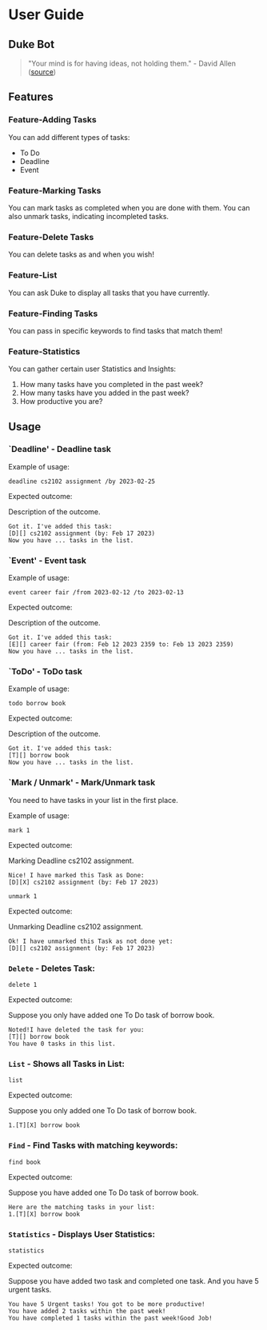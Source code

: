 # User Guide

## Duke Bot
> "Your mind is for having ideas, not holding them." - David Allen ([source](https://dansilvestre.com/productivity-quotes/))

## Features 

### Feature-Adding Tasks

You can add different types of tasks:
- To Do
- Deadline
- Event

### Feature-Marking Tasks

You can mark tasks as completed when you are done with them.
You can also unmark tasks, indicating incompleted tasks.

### Feature-Delete Tasks

You can delete tasks as and when you wish!

### Feature-List

You can ask Duke to display all tasks that you have currently.

### Feature-Finding Tasks

You can pass in specific keywords to find tasks that match them! 

### Feature-Statistics

You can gather certain user Statistics and Insights:
1. How many tasks have you completed in the past week?
2. How many tasks have you added in the past week?
3. How productive you are?

## Usage

### `Deadline' - Deadline task

Example of usage: 

`deadline cs2102 assignment /by 2023-02-25`

Expected outcome:

Description of the outcome.

```
Got it. I've added this task:
[D][] cs2102 assignment (by: Feb 17 2023)
Now you have ... tasks in the list.
```

### `Event' - Event task

Example of usage: 

`event career fair /from 2023-02-12 /to 2023-02-13`

Expected outcome:

Description of the outcome.

```
Got it. I've added this task:
[E][] career fair (from: Feb 12 2023 2359 to: Feb 13 2023 2359)
Now you have ... tasks in the list.
```

### `ToDo' - ToDo task

Example of usage: 

`todo borrow book`

Expected outcome:

Description of the outcome.

```
Got it. I've added this task:
[T][] borrow book
Now you have ... tasks in the list.
```

### `Mark / Unmark' - Mark/Unmark task

You need to have tasks in your list in the first place.

Example of usage: 

`mark 1`

Expected outcome:

Marking Deadline cs2102 assignment.

```
Nice! I have marked this Task as Done:
[D][X] cs2102 assignment (by: Feb 17 2023)
```

`unmark 1`

Expected outcome:

Unmarking Deadline cs2102 assignment.

```
Ok! I have unmarked this Task as not done yet:
[D][] cs2102 assignment (by: Feb 17 2023)
```

### `Delete` - Deletes Task:

`delete 1`

Expected outcome:

Suppose you only have added one To Do task of borrow book.

```
Noted!I have deleted the task for you:
[T][] borrow book
You have 0 tasks in this list.
```


### `List` - Shows all Tasks in List:

`list`

Expected outcome:

Suppose you only added one To Do task of borrow book.

```
1.[T][X] borrow book
```

### `Find` - Find Tasks with matching keywords:

`find book`

Expected outcome:

Suppose you have added one To Do task of borrow book.

```
Here are the matching tasks in your list:
1.[T][X] borrow book
```

### `Statistics` - Displays User Statistics:

`statistics`

Expected outcome:

Suppose you have added two task and completed one task.
And you have 5 urgent tasks.

```
You have 5 Urgent tasks! You got to be more productive!
You have added 2 tasks within the past week!
You have completed 1 tasks within the past week!Good Job!
```


